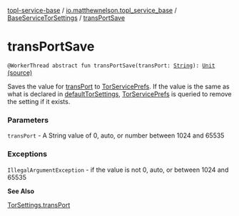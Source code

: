 [topl-service-base](../../index.md) / [io.matthewnelson.topl_service_base](../index.md) / [BaseServiceTorSettings](index.md) / [transPortSave](./trans-port-save.md)

# transPortSave

`@WorkerThread abstract fun transPortSave(transPort: `[`String`](https://kotlinlang.org/api/latest/jvm/stdlib/kotlin/-string/index.html)`): `[`Unit`](https://kotlinlang.org/api/latest/jvm/stdlib/kotlin/-unit/index.html) [(source)](https://github.com/05nelsonm/TorOnionProxyLibrary-Android/blob/master/topl-service-base/src/main/java/io/matthewnelson/topl_service_base/BaseServiceTorSettings.kt#L770)

Saves the value for [transPort](trans-port-save.md#io.matthewnelson.topl_service_base.BaseServiceTorSettings$transPortSave(kotlin.String)/transPort) to [TorServicePrefs](../-tor-service-prefs/index.md). If the value is the same as what is
declared in [defaultTorSettings](default-tor-settings.md), [TorServicePrefs](../-tor-service-prefs/index.md) is queried to remove the setting if
it exists.

### Parameters

`transPort` - A String value of 0, auto, or number between 1024 and 65535

### Exceptions

`IllegalArgumentException` - if the value is not 0, auto, or between 1024 and 65535

**See Also**

[TorSettings.transPort](../../..//topl-core-base/io.matthewnelson.topl_core_base/-tor-settings/trans-port.md)

